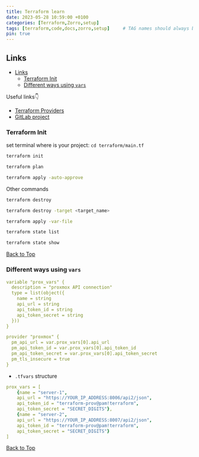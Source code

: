 ```yaml
---
title: Terraform learn
date: 2023-05-28 10:59:00 +0100
categories: [Terraform,Zorro,setup]
tags: [terraform,code,docs,zorro,setup]     # TAG names should always be lowercase
pin: true
---
```


## Links

- [Links](#links)
  - [Terraform Init](#terraform-init)
  - [Different ways using `vars`](#different-ways-using-vars)

Useful links👇

- [Terraform Providers](https://registry.terraform.io/providers/hashicorp/aws/latest/docs)
- [GitLab project](https://gitlab.com/paulkurpis/terraform-learn/-/tree/main)

### Terraform Init

set terminal where is your project: `cd terraform/main.tf`

```bash
terraform init
```

```bash
terraform plan
```

```bash
terraform apply -auto-approve
```

Other commands

```bash
terraform destroy
```

```bash
terraform destroy -target <target_name>
```

```bash
terraform apply -var-file
```

```bash
terraform state list
```

```bash
terraform state show
```

[Back to Top](#links)

### Different ways using `vars`

```yml
variable "prox_vars" {
  description = "proxmox API connection"
  type = list(object({
    name = string 
    api_url = string
    api_token_id = string
    api_token_secret = string
  }))
}

provider "proxmox" {
  pm_api_url = var.prox_vars[0].api_url
  pm_api_token_id = var.prox_vars[0].api_token_id
  pm_api_token_secret = var.prox_vars[0].api_token_secret
  pm_tls_insecure = true
}
```

- `.tfvars` structure

```yml
prox_vars = [
    {name = "server-1",
    api_url = "https://YOUR_IP_ADDRESS:8006/api2/json", 
    api_token_id = "terraform-prov@pam!terraform",
    api_token_secret = "SECRET_DIGITS"},
    {name = "server-2",
    api_url = "https://YOUR_IP_ADDRESS:8007/api2/json", 
    api_token_id = "terraform-prov@pam!terraform",
    api_token_secret = "SECRET_DIGITS"}
]
```

[Back to Top](#links)
